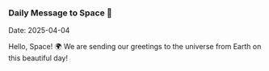 ### Daily Message to Space 🌌
Date: 2025-04-04

Hello, Space! 🌍 We are sending our greetings to the universe from Earth on this beautiful day!
